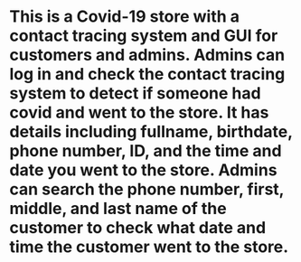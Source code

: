 # This is a Covid-19 store with a contact tracing system and GUI for customers and admins. Admins can log in and check the contact tracing system to detect if someone had covid and went to the store. It has details including fullname, birthdate, phone number, ID, and the time and date you went to the store. Admins can search the phone number, first, middle, and last name of the customer to check what date and time the customer went to the store.
